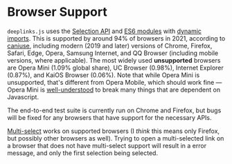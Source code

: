 # Browser Support

`deeplinks.js` uses the [Selection API](https://caniuse.com/selection-api) and [ES6 modules](https://caniuse.com/es6-module) with [dynamic imports](https://caniuse.com/es6-module-dynamic-import). This is supported by around 94% of browsers in 2021, according to [caniuse](https://caniuse.com/), including modern (2019 and later) versions of Chrome, Firefox, Safari, Edge, Opera, Samsung Internet, and QQ Browser (including mobile versions, where applicable). The most widely used **unsupported** browsers are Opera Mini (1.09% global share), UC Browser (0.98%), Internet Explorer (0.87%), and KaiOS Browser (0.06%). Note that while Opera Mini is unsupported, that's different from Opera Mobile, which should work fine — Opera Mini is [well-understood](https://dev.opera.com/articles/opera-mini-and-javascript/) to break many things that are dependent on Javascript.

The end-to-end test suite is currently run on Chrome and Firefox, but bugs will be fixed for any browsers that have support for the necessary APIs.

[Multi-select](https://developer.mozilla.org/en-US/docs/Web/API/Selection/rangeCount) works on supported browsers (I *think* this means only Firefox, but possibly other browsers as well). Trying to open a multi-selected link on a browser that does not have multi-select support will result in a error message, and only the first selection being selected.
